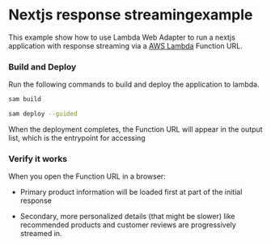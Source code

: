 # Nextjs response streamingexample

This example show how to use Lambda Web Adapter to run a nextjs application with response streaming via a [AWS Lambda](https://aws.amazon.com/lambda) Function URL.

### Build and Deploy

Run the following commands to build and deploy the application to lambda. 

```bash
sam build

sam deploy --guided
```
When the deployment completes, the Function URL will appear in the output list, which is the entrypoint for accessing

### Verify it works

When you open the Function URL in a browser:

- Primary product information will be loaded first at part of the initial response

- Secondary, more personalized details (that might be slower) like recommended products and customer reviews are progressively streamed in.